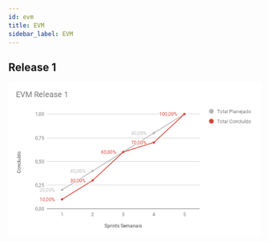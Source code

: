 ```yaml
---
id: evm
title: EVM
sidebar_label: EVM
---
```


## Release 1

![EVM Primeira Relese](assets/evm1.png)
